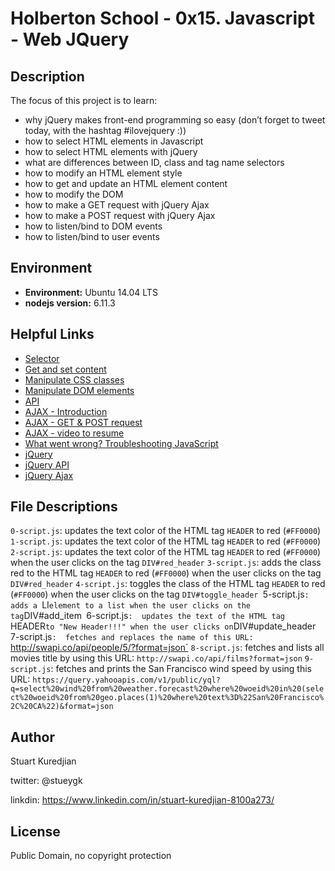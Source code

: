 # Holberton School - 0x15. Javascript - Web JQuery


## Description

The focus of this project is to learn:
* why jQuery makes front-end programming so easy (don’t forget to tweet today, with the hashtag #ilovejquery :))
* how to select HTML elements in Javascript
* how to select HTML elements with jQuery
* what are differences between ID, class and tag name selectors
* how to modify an HTML element style
* how to get and update an HTML element content
* how to modify the DOM
* how to make a GET request with jQuery Ajax
* how to make a POST request with jQuery Ajax
* how to listen/bind to DOM events
* how to listen/bind to user events

## Environment

* __Environment:__ Ubuntu 14.04 LTS
* __nodejs version:__ 6.11.3

## Helpful Links
* <a href="http://www.jquery-tutorial.net/selectors/using-elements-ids-and-classes/">Selector</a>
* <a href="http://www.jquery-tutorial.net/dom-manipulation/getting-and-setting-content/">Get and set content</a>
* <a href="http://www.jquery-tutorial.net/dom-manipulation/getting-and-setting-css-classes/">Manipulate CSS classes</a>
* <a href="Manipulate CSS classes">Manipulate DOM elements</a>
* <a href="https://oscarotero.com/jquery/">API</a>
* <a href="http://www.jquery-tutorial.net/ajax/introduction/">AJAX - Introduction</a>
* <a href="http://www.jquery-tutorial.net/ajax/the-get-and-post-methods/">AJAX - GET & POST request</a>
* <a href="https://www.youtube.com/watch?v=fEYx8dQr_cQ">AJAX - video to resume</a>
* <a href="https://developer.mozilla.org/en-US/docs/Learn/JavaScript/First_steps/What_went_wrong">What went wrong? Troubleshooting JavaScript</a>
* <a href="https://jquery.com/">jQuery</a>
* <a href="http://api.jquery.com/">jQuery API</a>
* <a href="https://learn.jquery.com/ajax/">jQuery Ajax</a>


## File Descriptions
`0-script.js`:  updates the text color of the HTML tag `HEADER` to red (`#FF0000`)
`1-script.js`:  updates the text color of the HTML tag `HEADER` to red (`#FF0000`)
`2-script.js`:  updates the text color of the HTML tag `HEADER` to red (`#FF0000`) when the user clicks on the tag `DIV#red_header`
`3-script.js`:  adds the class red to the HTML tag `HEADER` to red (`#FF0000`) when the user clicks on the tag `DIV#red_header`
`4-script.js`:  toggles the class of the HTML tag `HEADER` to red (`#FF0000`) when the user clicks on the tag `DIV#toggle_header
`5-script.js`:  adds a `LI` element to a list when the user clicks on the tag `DIV#add_item`
`6-script.js`:  updates the text of the HTML tag `HEADER` to "New Header!!!" when the user clicks on `DIV#update_header`
`7-script.js`:  fetches and replaces the name of this URL: `http://swapi.co/api/people/5/?format=json`
`8-script.js`:  fetches and lists all movies title by using this URL: `http://swapi.co/api/films?format=json`
`9-script.js`:  fetches and prints the San Francisco wind speed by using this URL: `https://query.yahooapis.com/v1/public/yql?q=select%20wind%20from%20weather.forecast%20where%20woeid%20in%20(select%20woeid%20from%20geo.places(1)%20where%20text%3D%22San%20Francisco%2C%20CA%22)&format=json`


## Author
Stuart Kuredjian

twitter: @stueygk

linkdin: https://www.linkedin.com/in/stuart-kuredjian-8100a273/

## License
Public Domain, no copyright protection